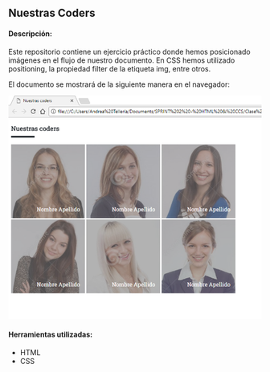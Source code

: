 ## Nuestras Coders

#### Descripción:
Este repositorio contiene un ejercicio práctico donde hemos posicionado imágenes en el flujo de nuestro documento. En CSS hemos utilizado positioning, la propiedad filter de la etiqueta img, entre otros.

El documento se mostrará de la siguiente manera en el navegador:

![Sin titulo](assets/imgs/captura-coders.png)  

#### Herramientas utilizadas:
* HTML
* CSS
